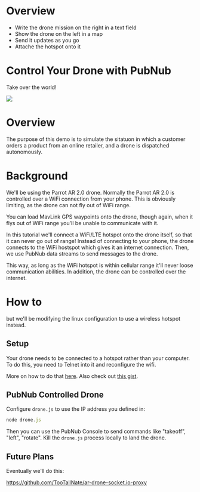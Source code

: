 # Overview

* Write the drone mission on the right in a text field
* Show the drone on the left in a map
* Send it updates as you go
* Attache the hotspot onto it

# Control Your Drone with PubNub

Take over the world!

![](http://ecx.images-amazon.com/images/I/81RNYV29HCL._SL1500_.jpg)

# Overview

The purpose of this demo is to simulate the sitatuon in which a customer orders a product from an online retailer, and a drone is dispatched autonomously. 

# Background

We'll be using the Parrot AR 2.0 drone. Normally the Parrot AR 2.0 is controlled over a WiFi connection from your phone. This is obviously limiting, as the drone can not fly out of WiFi range.

You can load MavLink GPS waypoints onto the drone, though again, when it flys out of WiFi range you'll be unable to communicate with it.

In this tutorial we'll connect a WiFi/LTE hotspot onto the drone itself, so that it can never go out of range! Instead of connecting to your phone, the drone connects to the WiFi hostspot which gives it an internet connection. Then, we use PubNub data streams to send messages to the drone.

This way, as long as the WiFi hotspot is within cellular range it'll never loose communication abilities. In addition, the drone can be controlled over the internet.

# How to

but we'll be modifying the linux configuration to use a wireless hotspot instead. 

## Setup

Your drone needs to be connected to a hotspot rather than your computer. To do this, you need to Telnet into it and reconfigure the wifi.

More on how to do that [here](http://www.nodecopter.com/hack#connect-to-access-point). Also check out [this gist](https://gist.github.com/karlwestin/4051467).

## PubNub Controlled Drone

Configure ```drone.js``` to use the IP address you defined in:

```js
node drone.js
```

Then you can use the PubNub Console to send commands like "takeoff", "left", "rotate". Kill the ```drone.js``` process locally to land the drone.

## Future Plans	

Eventually we'll do this:

https://github.com/TooTallNate/ar-drone-socket.io-proxy